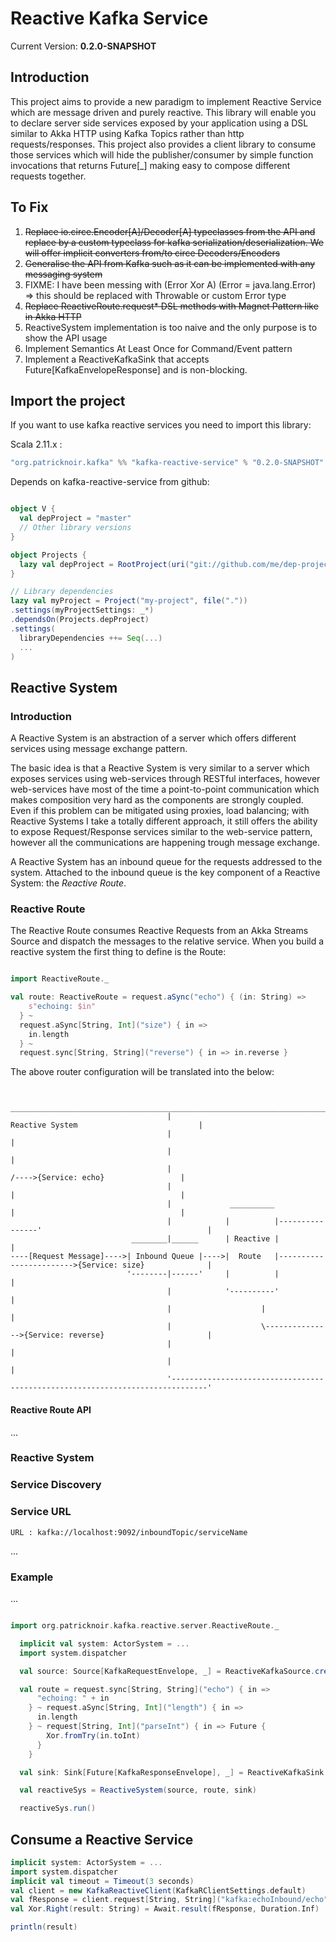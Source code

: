 Reactive Kafka Service
======================

Current Version: **0.2.0-SNAPSHOT**

Introduction
------------
This project aims to provide a new paradigm to implement Reactive Service which are message driven and purely reactive.
This library will enable you to declare server side services exposed by your application using a DSL similar to Akka HTTP
using Kafka Topics rather than http requests/responses.
This project also provides a client library to consume those services which will hide the publisher/consumer by simple function
invocations that returns Future[_] making easy to compose different requests together.

To Fix
------

1. ~~Replace io.circe.Encoder[A]/Decoder[A] typeclasses from the API and replace by a custom typeclass for kafka serialization/deserialization. We will offer implicit converters from/to circe Decoders/Encoders~~
2. ~~Generalise the API from Kafka such as it can be implemented with any messaging system~~
3. FIXME: I have been messing with (Error Xor A) (Error = java.lang.Error) => this should be replaced with Throwable or custom Error type
4. ~~Replace ReactiveRoute.request* DSL methods with Magnet Pattern like in Akka HTTP~~
5. ReactiveSystem implementation is too naive and the only purpose is to show the API usage
6. Implement Semantics At Least Once for Command/Event pattern
7. Implement a ReactiveKafkaSink that accepts Future[KafkaEnvelopeResponse] and is non-blocking.

Import the project
------------------
If you want to use kafka reactive services you need to import this library:

Scala 2.11.x :

```scala
"org.patricknoir.kafka" %% "kafka-reactive-service" % "0.2.0-SNAPSHOT"
```

Depends on kafka-reactive-service from github:

```scala

object V {
  val depProject = "master"
  // Other library versions
}

object Projects {
  lazy val depProject = RootProject(uri("git://github.com/me/dep-project.git#%s".format(V.depProject)))
}

// Library dependencies
lazy val myProject = Project("my-project", file("."))
.settings(myProjectSettings: _*)
.dependsOn(Projects.depProject)
.settings(
  libraryDependencies ++= Seq(...)
  ...
)


```

Reactive System
---------------

### Introduction
A Reactive System is an abstraction of a server which offers different services using message exchange pattern.

The basic idea is that a Reactive System is very similar to a server which exposes services using web-services through RESTful
interfaces, however web-services have most of the time a point-to-point communication which makes composition very hard as the
components are strongly coupled. 
Even if this problem can be mitigated using proxies, load balancing; with Reactive Systems I take
a totally different approach, it still offers the ability to expose Request/Response services similar to the web-service pattern,
however all the communications are happening trough message exchange.

A Reactive System has an inbound queue for the requests addressed to the system. Attached to the inbound queue is the key component of a Reactive System:
the *Reactive Route*.

### Reactive Route

The Reactive Route consumes Reactive Requests from an Akka Streams Source and dispatch the messages to the relative service. 
When you build a reactive system the first thing to define is the Route:

```scala

import ReactiveRoute._

val route: ReactiveRoute = request.aSync("echo") { (in: String) => 
    s"echoing: $in" 
  } ~
  request.aSync[String, Int]("size") { in =>
    in.length
  } ~
  request.sync[String, String]("reverse") { in => in.reverse }

```

The above router configuration will be translated into the below:

```

                                    ______________________________________________________________________________
                                   |                                    Reactive System                           |
                                   |                                                                              |
                                   |                                                                              |
                                   |                                        /---->{Service: echo}                 |
                                   |                                        |                                     |
                                   |             __________                 |                                     |
                                   |            |          |----------------'                                     |
                           ________|______      | Reactive |                                                      |
----[Request Message]---->| Inbound Queue |---->|  Route   |------------------------>{Service: size}              |
                          '--------|------'     |          |                                                      |
                                   |            '----------'                                                      |
                                   |                    |                                                         |
                                   |                    \--------------->{Service: reverse}                       |
                                   |                                                                              |
                                   |                                                                              |
                                   '------------------------------------------------------------------------------'                                   
```

#### Reactive Route API

...

### Reactive System

### Service Discovery

### Service URL

```
URL : kafka://localhost:9092/inboundTopic/serviceName
```

...

### Example

...

```scala

import org.patricknoir.kafka.reactive.server.ReactiveRoute._

  implicit val system: ActorSystem = ...
  import system.dispatcher

  val source: Source[KafkaRequestEnvelope, _] = ReactiveKafkaSource.create("echoInbound", Set("localhost:9092"), "client1", "group1")

  val route = request.sync[String, String]("echo") { in =>
      "echoing: " + in
    } ~ request.aSync[String, Int]("length") { in =>
      in.length
    } ~ request[String, Int]("parseInt") { in => Future {
        Xor.fromTry(in.toInt)
      }
    }

  val sink: Sink[Future[KafkaResponseEnvelope], _] = ReactiveKafkaSink.create(Set("localhost:9092"))

  val reactiveSys = ReactiveSystem(source, route, sink)

  reactiveSys.run()

```

Consume a Reactive Service
--------------------------

```scala
implicit system: ActorSystem = ...
import system.dispatcher
implicit val timeout = Timeout(3 seconds)
val client = new KafkaReactiveClient(KafkaRClientSettings.default)
val fResponse = client.request[String, String]("kafka:echoInbound/echo", "patrick")
val Xor.Right(result: String) = Await.result(fResponse, Duration.Inf)

println(result)
```
